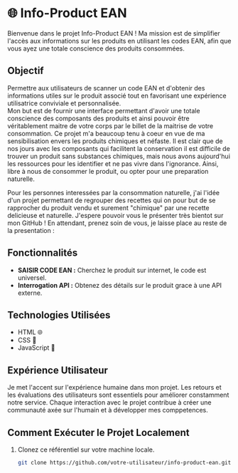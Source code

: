 # 🌐 Info-Product EAN

Bienvenue dans le projet Info-Product EAN ! Ma mission est de simplifier l'accès aux informations sur les produits en utilisant les codes EAN, afin que vous ayez une totale conscience des produits consommées.

## Objectif

Permettre aux utilisateurs de scanner un code EAN et d'obtenir des informations utiles sur le produit associé tout en favorisant une expérience utilisatrice conviviale et personnalisée.  
Mon but est de fournir une interface permettant d'avoir une totale conscience des composants des produits et ainsi pouvoir être véritablement maitre de votre corps par le billet de la maitrise de votre consommation.
Ce projet m'a beaucoup tenu à coeur en vue de ma sensibilisation envers les produits chimiques et néfaste. Il est clair que de nos jours avec les composants qui facilitent la conservation il est difficile de trouver un produit sans substances chimiques, mais nous avons aujourd'hui les ressources pour les identifier et ne pas vivre dans l'ignorance. Ainsi, libre à nous de consommer le produit, ou opter pour une preparation naturelle. 

Pour les personnes interessées par la consommation naturelle, j'ai l'idée d'un projet permettant de regrouper des recettes qui on pour but de se rapprocher du produit vendu et surement "chimique" par une recette delicieuse et naturelle. 
J'espere pouvoir vous le présenter très bientot sur mon GitHub ! En attendant, prenez soin de vous, je laisse place au reste de la presentation : 

## Fonctionnalités

- **SAISIR CODE EAN :** Cherchez le produit sur internet, le code est universel.
- **Interrogation API :** Obtenez des détails sur le produit grace à une API externe.

## Technologies Utilisées

- HTML 🌐
- CSS 🎨
- JavaScript 🚀

## Expérience Utilisateur

Je met l'accent sur l'expérience humaine dans mon projet. Les retours et les évaluations des utilisateurs sont essentiels pour améliorer constamment notre service. Chaque interaction avec le projet contribue à créer une communauté axée sur l'humain et à développer mes comppetences.

## Comment Exécuter le Projet Localement

1. Clonez ce référentiel sur votre machine locale.
   ```bash
   git clone https://github.com/votre-utilisateur/info-product-ean.git
